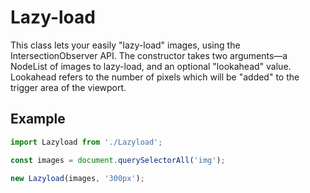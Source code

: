# Lazy-load

This class lets your easily "lazy-load" images, using the IntersectionObserver API. The constructor takes two arguments—a NodeList of images to lazy-load, and an optional "lookahead" value. Lookahead refers to the number of pixels which will be "added" to the trigger area of the viewport.

## Example
```js
import Lazyload from './Lazyload';

const images = document.querySelectorAll('img');

new Lazyload(images, '300px');
```